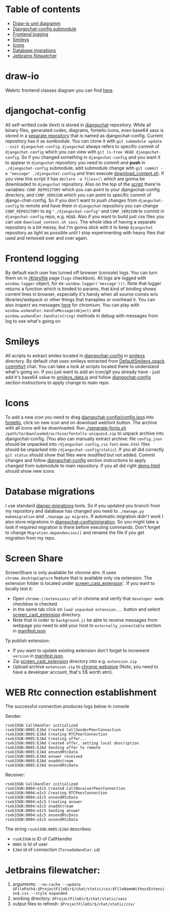 Table of contents
=================
  * [Draw-io uml diagramm](#draw-io)
  * [Djangochat-config submodule](#djangochat-config)
  * [Frontend logging](#frontend-logging)
  * [Smileys](#smileys)
  * [Icons](#icons)
  * [Database migrations](#database-migrations)
  * [Jetbrains filewatcher](#jetbrains-filewatcher)

draw-io
=======
Webrtc frontend classes diagram you can find [here](https://www.draw.io/?lightbox=1&highlight=0000ff&edit=_blank&layers=1&nav=1&title=draw.io-uml_diagram.xml#Uhttps%3A%2F%2Fraw.githubusercontent.com%2FDeathangel908%2Fdjangochat-config%2Fmaster%2Fdraw.io-uml_diagram.xml).

djangochat-config
=================
All self-writted code (text) is stored in [djangochat](/README.md) repository. While all binary files, generated codes, diagrams, fontello icons, even base64 sass is stored in a [separate repository](https://github.com/Deathangel908/djangochat-config) that is named as djangochat-config. Current repository has it as sumbodule. You can clone it with `git submodule update --init djangochat-config`. `djangochat` always refers to specific commit of `djangochat-config` which you can view with `git ls-tree HEAD djangochat-config`. So if you changed something in `djangochat-config` and you want it to appear in `djangochat` repository you need to commit and **push** in `./djangochat-config` submodule, add submodule change with `git commit -m "message" ./djangochat-config` and then execute [download_content.sh](download_content.sh). If you view this script it has `declare -a files=(\` which are gonna be downloaded to `djangochat` repository. Also on the top of the [script](download_content.sh) there're variables: `CONF_REPOSITORY` which you can point to your djangochat-config directory,  and `CONF_VERSION` which you can point to specific commit of django-chat-config. So if you don't want to push changes from `djangochat-config` to remote and have them in `djangochat` repository you can change `CONF_REPOSITORY` to eg `"./djangochat-config"` and `CONF_VERSION` to commit in `djangochat-config` repo, e.g. `HEAD`. Also if you want to build just css files you can use `download_content.sh sass`.  The whole idea of having a separate repository is a bit messy, but I'm gonna stick with it to keep `djangochat` repository as light as possible until I stop experimenting with heavy files that used and removed over and over again.


Frontend logging
=================
By default each user has turned off browser (console) logs. You can turn them on in [/#/profile](https://localhost:8000/#/profile) page (`logs` checkbox). All logs are logged with `window.logger` object, for ex: `window.logger('message')()`. Note that logger returns a function which is binded to params, that kind of binding shows corrent lines in browser, especially it's handy when all source comes w/o libraries/webpack or other things that transpiles or overhead it. You can also inspect ws messages [here](https://github.com/Deathangel908/djangochat-config/blob/master/ws_messages.jpeg?raw=true) for chromium. You can play with `window.wsHandler.handleMessage(object)` and `window.wsHandler.handle(string)` methods in debug with messages from log to see what's going on

Smileys
=======
All scripts to extract smiles located in [djangochat-config](https://github.com/Deathangel908/djangochat-config) in [smileys](https://github.com/Deathangel908/djangochat-config/tree/master/smileys) directory. By default chat uses smileys extracted from  [DefaultSmileys.cpack](https://github.com/Deathangel908/djangochat-config/blob/master/smileys/DefaultSmilies.cfpack) [commfort](http://www.commfort.com/en/) chat.
You can take a look at scripts located there to understand what's going on. If you just want to add an icon/gif you already have - just add it's base64 value to [smileys_data.js](https://github.com/Deathangel908/djangochat-config/blob/master/static/js/smileys_data.js) and follow [djangochat-config](#djangochat-config) section instructions to apply change to main repo.

Icons
=====
To add a new icon you need to drag [djangochat-config/config.json](https://github.com/Deathangel908/djangochat-config/blob/master/config.json) into [fontello](http://fontello.com), click on new icon and on download webfont button. The archive with all icons will be downloaded. Run [./generate-fonts.sh](https://github.com/Deathangel908/djangochat-config/blob/master/generate-fonts.sh) `/path/to/downloaded/acrhive/fontello-uniqueid.zip` to unpack archive into djangochat-config. (You also can manually extract archive: file `config.json` should be unpacked into `/djangochat-config`, `css` `font` `demo.html` files should be unpacked into `/djangochat-config/static`).  If you all did correctly `git status` should show that files were modified but not added. Commit changes and follow [djangochat-config](#djangochat-config) section instructions to apply changed from submodule to main repository. If you all did right [demo.html](https://127.0.0.1:8000/static/demo.html) should show new icons

Database migrations
===================
I use standard [django migrations](https://docs.djangoproject.com/en/1.11/topics/migrations/) tools. So if you updated you branch from my repository and database has changed you need to `./manage.py makemigration` and  `./manage.py migrate`. If automatic migration didn't work I also store migrations in [djangochat-config/migration](https://github.com/Deathangel908/djangochat-config/tree/master/migrations).  So you might take a look if required migration is there before exeuting commands. Don't forget to change `Migration.dependencies[]` and rename the file if you get migration from my repo.

Screen Share
============
ScreenShare is only available for chrome atm. It uses `chrome.desktopCapture` feature that is available only via extension. The extension folder is located under [screen_cast_extension](screen_cast_extension)`.
If you want to locally test it:

 - Open `chrome://extensions/` url in chrome and verify that `developer mode` checkbox is checked.
 - In the same tab click on `load unpacked extension...` button and select [screen_cast_extension](screen_cast_extension) directory.
 - Note that in order to `background.js` be able to receive messages from webpage you need to add your host to `externally_connectable` section in  [manifest.json](screen_cast_extension/manifest.json)

Tp publish extension:
 - If you want to update existing extension don't forget to increment `version` in [manifest.json](package/manifest.json).
 - Zip [screen_cast_extension](screen_cast_extension) directory into e.g. `extension.zip`
 - Upload archive `extension.zip` to [chrome webstore](https://chrome.google.com/webstore/developer/dashboard) (Note, you need to have a developer account, that's 5$ worth atm).

WEB Rtc connection establishment
===============================
The successful connection produces logs below in console

Sender:
```
rsok33GN CallHandler initialized
rsok33GN:0005:EJAd Created CallSenderPeerConnection
rsok33GN:0005:EJAd Creating RTCPeerConnection
rsok33GN:0005:EJAd Creating offer...
rsok33GN:0005:EJAd Created offer, setting local description
rsok33GN:0005:EJAd Sending offer to remote
rsok33GN:0005:EJAd onsendRtcData
rsok33GN:0005:EJAd answer received
rsok33GN:0005:EJAd onaddstream
rsok33GN:0005:EJAd onsendRtcData
```

Receiver:
```
rsok33GN CallHandler initialized
rsok33GN:0004:oIc5 Created CallReceiverPeerConnection
rsok33GN:0004:oIc5 Creating RTCPeerConnection
rsok33GN:0004:oIc5 onsendRtcData
rsok33GN:0004:oIc5 Creating answer
rsok33GN:0004:oIc5 onaddstream
rsok33GN:0004:oIc5 Sending answer
rsok33GN:0004:oIc5 onsendRtcData
rsok33GN:0004:oIc5 onsendRtcData
```

The string `rsok33GN:0005:EJAd` describes:
 - `rsok33GN` is ID of CallHandler
 - `0005` is Id of user
 - `EJAd` id of connection (`TornadoHandler.id`)

Jetbrains filewatcher:
=====================
 1. arguments: `--no-cache --update $FilePath$:$ProjectFileDir$/chat/static/css/$FileNameWithoutExtension$.css --style expanded`
 2. working directory: `$ProjectFileDir$/chat/static/sass`
 3. output files to refresh: `$ProjectFileDir$/chat/static/css/`